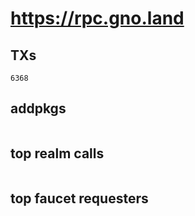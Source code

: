 # https://rpc.gno.land

## TXs
```
6368
```

## addpkgs
```
```

## top realm calls
```
```

## top faucet requesters
```
```

